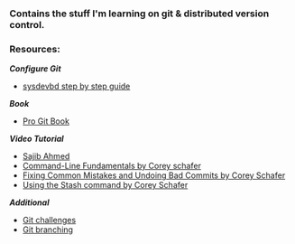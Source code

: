 ### Contains the stuff I'm learning on git & distributed version control.

### Resources:
**<i> Configure Git </i>**
* [sysdevbd step by step guide](https://github.com/sysdevbd/sysdevbd.github.io/tree/master/git)

**<i> Book </i>**
* [Pro Git Book](https://git-scm.com/book/en/v2)

**<i> Video Tutorial </i>**
* [Sajib Ahmed](https://www.youtube.com/watch?v=7orfDC1ALvs)
* [Command-Line Fundamentals by Corey schafer](https://www.youtube.com/watch?v=HVsySz-h9r4)
* [Fixing Common Mistakes and Undoing Bad Commits by Corey Schafer](https://www.youtube.com/watch?v=FdZecVxzJbk)
* [Using the Stash command by Corey Schafer](https://www.youtube.com/watch?v=KLEDKgMmbBI)

**<i> Additional </i>**
* [Git challenges](https://try.github.io/)
* [Git branching](https://learngitbranching.js.org/)